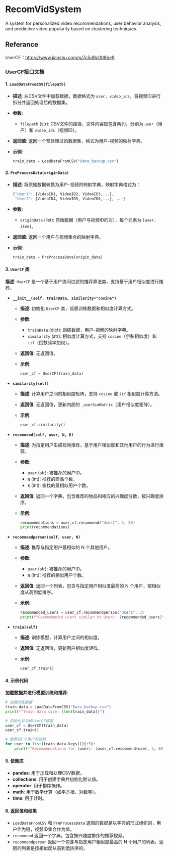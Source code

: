 # RecomVidSystem
A system for personalized video recommendations, user behavior analysis, and predictive video popularity based on clustering techniques.

## Referance

UserCF：https://www.jianshu.com/p/7c5d9c008be9

### UserCF接口文档

#### 1. **`LoadDataFromCSV(filepath)`**

- **描述**: 从CSV文件中加载数据，数据格式为 `user, video_ids`，将视频ID进行拆分并返回处理后的数据集。

- **参数**:

  - `filepath` (str): CSV文件的路径，文件内容应包含两列，分别为 `user`（用户）和 `video_ids`（视频ID）。

- **返回值**: 返回一个预处理过的数据集，格式为用户-视频的映射字典。

- **示例**:

  ```python
  train_data = LoadDataFromCSV("Data_backup.csv")
  ```

#### 2. **`PreProcessData(originData)`**

- **描述**: 将原始数据转换为用户-视频的映射字典，映射字典格式为：

  ```python
  {"User1": {VideoID1, VideoID2, VideoID3,...},
   "User2": {VideoID4, VideoID5, VideoID6,...}, ...}
  ```

- **参数**:

  - `originData` (list): 原始数据（用户与视频ID的对），每个元素为 `[user, item]`。

- **返回值**: 返回一个用户与视频集合的映射字典。

- **示例**:

  ```python
  train_data = PreProcessData(origin_data)
  ```

#### 3. **`UserCF` 类**

**描述**: `UserCF` 是一个基于用户协同过滤的推荐算法类，支持基于用户相似度进行推荐。

- **`__init__(self, trainData, similarity="cosine")`**

  - **描述**: 初始化 `UserCF` 类，设置训练数据和相似度计算方式。

  - **参数**:

    - `trainData` (dict): 训练数据，用户-视频的映射字典。
    - `similarity` (str): 相似度计算方式，支持 `cosine`（余弦相似度）和 `iif`（倒数频率加权）。

  - **返回值**: 无返回值。

  - **示例**:

    ```python
    user_cf = UserCF(train_data)
    ```

- **`similarity(self)`**

  - **描述**: 计算用户之间的相似度矩阵，支持 `cosine` 或 `iif` 相似度计算方法。

  - **返回值**: 无返回值，更新内部的 `_userSimMatrix`（用户相似度矩阵）。

  - **示例**:

    ```python
    user_cf.similarity()
    ```

- **`recommend(self, user, N, K)`**

  - **描述**: 为指定用户生成视频推荐，基于用户相似度和其他用户的行为进行推荐。

  - **参数**:

    - `user` (str): 被推荐的用户ID。
    - `N` (int): 推荐的商品个数。
    - `K` (int): 查找的最相似用户个数。

  - **返回值**: 返回一个字典，包含推荐的物品和相应的兴趣度分数，按兴趣度排序。

  - **示例**:

    ```python
    recommendations = user_cf.recommend("User1", 5, 80)
    print(recommendations)
    ```

- **`recommendperson(self, user, N)`**

  - **描述**: 推荐与指定用户最相似的 N 个其他用户。

  - **参数**:

    - `user` (str): 被推荐的用户ID。
    - `N` (int): 推荐的相似用户个数。

  - **返回值**: 返回一个列表，包含与指定用户相似度最高的 N 个用户，按相似度从高到低排序。

  - **示例**:

    ```python
    recommended_users = user_cf.recommendperson("User1", 3)
    print(f"Recommended users similar to User1: {recommended_users}")
    ```

- **`train(self)`**

  - **描述**: 训练模型，计算用户之间的相似度。

  - **返回值**: 无返回值，更新用户相似度矩阵。

  - **示例**:

    ```python
    user_cf.train()
    ```

#### 4. **示例代码**

**加载数据并进行模型训练和推荐**:

```python
# 加载训练数据
train_data = LoadDataFromCSV("Data_backup.csv")
print(f"Train data size: {len(train_data)}")

# 初始化并训练UserCF模型
user_cf = UserCF(train_data)
user_cf.train()

# 推荐前5个用户的视频
for user in list(train_data.keys())[:5]:
    print(f"Recommendations for {user}: {user_cf.recommend(user, 5, 80)}")
```

#### 5. **依赖库**

- **pandas**: 用于加载和处理CSV数据。
- **collections**: 用于创建字典并初始化默认值。
- **operator**: 用于排序操作。
- **math**: 用于数学计算（如平方根、对数等）。
- **time**: 用于计时。

#### 6. **返回值和结果**

- `LoadDataFromCSV` 和 `PreProcessData` 返回的数据是以字典的形式组织的，用户作为键，视频ID集合作为值。
- `recommend` 返回一个字典，包含按兴趣度排序的推荐视频。
- `recommendperson` 返回一个包含与指定用户相似度最高的 N 个用户的列表。返回的列表是按相似度从高到低排序的。